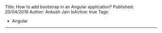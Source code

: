 Title: How to add bootstrap in an Angular application?
Published: 20/04/2019
Author: Ankush Jain
IsActive: true
Tags:
  - Angular
---
